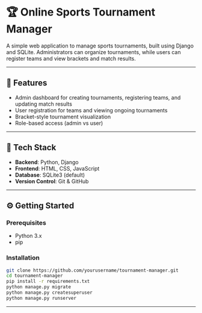 # 🏆 Online Sports Tournament Manager

A simple web application to manage sports tournaments, built using Django and SQLite. Administrators can organize tournaments, while users can register teams and view brackets and match results.

---

## 🚀 Features

- Admin dashboard for creating tournaments, registering teams, and updating match results
- User registration for teams and viewing ongoing tournaments
- Bracket-style tournament visualization
- Role-based access (admin vs user)

---

## 🧱 Tech Stack

- **Backend**: Python, Django
- **Frontend**: HTML, CSS, JavaScript
- **Database**: SQLite3 (default)
- **Version Control**: Git & GitHub

---

## ⚙️ Getting Started

### Prerequisites

- Python 3.x
- pip

### Installation

```bash
git clone https://github.com/yourusername/tournament-manager.git
cd tournament-manager
pip install -r requirements.txt
python manage.py migrate
python manage.py createsuperuser
python manage.py runserver
```

---
